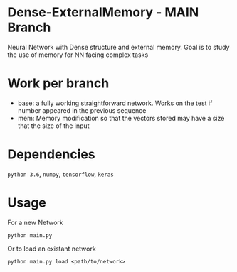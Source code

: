 # Dense-ExternalMemory - MAIN Branch
Neural Network with Dense structure and external memory. Goal is to study the use of memory for NN facing complex tasks

# Work per branch
- base: a fully working straightforward network. Works on the test if number 
appeared in the previous sequence
- mem: Memory modification so that the vectors stored may have a size that the
size of the input

# Dependencies
`python 3.6`, `numpy`, `tensorflow`, `keras`

# Usage
For a new Network
```
python main.py
```

Or to load an existant network
```
python main.py load <path/to/network>
```

